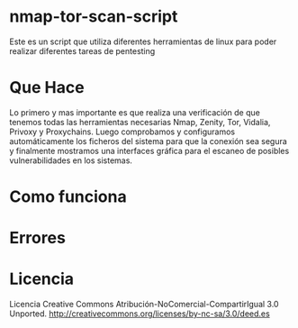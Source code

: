 nmap-tor-scan-script
====================

Este es un script que utiliza diferentes herramientas de linux para poder realizar diferentes tareas de pentesting

Que Hace
==========

Lo primero y mas importante es que realiza una verificación de que tenemos todas las herramientas necesarias
Nmap, Zenity, Tor, Vidalia, Privoxy y Proxychains.
Luego comprobamos y configuramos automáticamente los ficheros del sistema para que la conexión sea segura
y finalmente mostramos una interfaces gráfica para el escaneo de posibles vulnerabilidades en los sistemas.

Como funciona
=============

Errores
=======

Licencia
========

Licencia Creative Commons Atribución-NoComercial-CompartirIgual 3.0 Unported.
http://creativecommons.org/licenses/by-nc-sa/3.0/deed.es